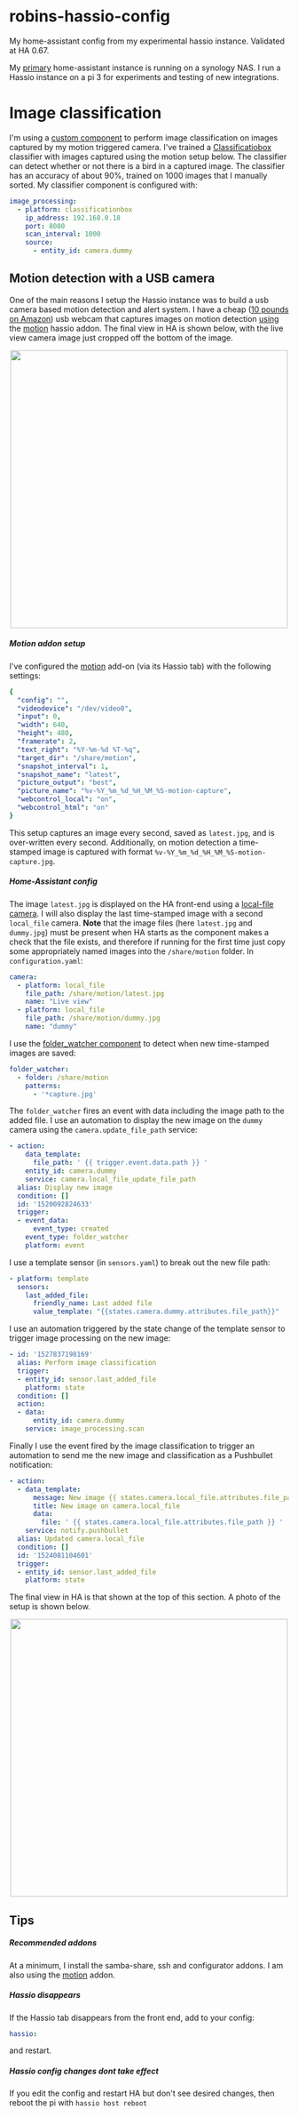 # robins-hassio-config
My home-assistant config from my experimental hassio instance. Validated at HA 0.67.

My [primary](https://github.com/robmarkcole/robins-homeassistant-config) home-assistant instance is running on a synology NAS. I run a Hassio instance on a pi 3 for experiments and testing of new integrations.

# Image classification
I'm using a [custom component](https://github.com/robmarkcole/HASS-Machinebox-Classificationbox) to perform image classification on images captured by my motion triggered camera. I've trained a [Classificatiobox](https://machinebox.io/docs/classificationbox) classifier with images captured using the motion setup below. The classifier can detect whether or not there is a bird in a captured image. The classifier has an accuracy of about 90%, trained on 1000 images that I manually sorted. My classifier component is configured with:

```yaml
image_processing:
  - platform: classificationbox
    ip_address: 192.168.0.18
    port: 8080
    scan_interval: 1000
    source:
      - entity_id: camera.dummy
```

## Motion detection with a USB camera
One of the main reasons I setup the Hassio instance was to build a usb camera based motion detection and alert system. I have a cheap ([10 pounds on Amazon](https://www.amazon.co.uk/gp/product/B000Q3VECE/ref=oh_aui_detailpage_o02_s00?ie=UTF8&psc=1)) usb webcam that captures images on motion detection [using](https://community.home-assistant.io/t/usb-webcam-on-hassio/37297/7) the [motion](https://motion-project.github.io/) hassio addon. The final view in HA is shown below, with the live view camera image just cropped off the bottom of the image.

<p align="center">
<img src="https://github.com/robmarkcole/robins-hassio-config/blob/master/images/HA_motion_camera_view.png" width="500">
</p>

##### Motion addon setup
I've configured the [motion](https://github.com/HerrHofrat/hassio-addons/tree/master/motion) add-on (via its Hassio tab) with the following settings:

```yaml
{
  "config": "",
  "videodevice": "/dev/video0",
  "input": 0,
  "width": 640,
  "height": 480,
  "framerate": 2,
  "text_right": "%Y-%m-%d %T-%q",
  "target_dir": "/share/motion",
  "snapshot_interval": 1,
  "snapshot_name": "latest",
  "picture_output": "best",
  "picture_name": "%v-%Y_%m_%d_%H_%M_%S-motion-capture",
  "webcontrol_local": "on",
  "webcontrol_html": "on"
}
```
This setup captures an image every second, saved as `latest.jpg`, and is over-written every second. Additionally, on motion detection a time-stamped image is captured with format `%v-%Y_%m_%d_%H_%M_%S-motion-capture.jpg`.

##### Home-Assistant config
The image `latest.jpg` is displayed on the HA front-end using a [local-file camera](https://home-assistant.io/components/camera.local_file/). I will also display the last time-stamped image with a second `local_file` camera. **Note** that the image files (here `latest.jpg` and `dummy.jpg`) must be present when HA starts as the component makes a check that the file exists, and therefore if running for the first time just copy some appropriately named images into the `/share/motion` folder. In `configuration.yaml`:

```yaml
camera:
  - platform: local_file
    file_path: /share/motion/latest.jpg
    name: "Live view"
  - platform: local_file
    file_path: /share/motion/dummy.jpg
    name: "dummy"
```
I use the [folder_watcher component](https://www.home-assistant.io/components/folder_watcher/) to detect when new time-stamped images are saved:

```yaml
folder_watcher:
  - folder: /share/motion
    patterns:
      - '*capture.jpg'
```

The `folder_watcher` fires an event with data including the image path to the added file. I use an automation to display the new image on the `dummy` camera using the `camera.update_file_path` service:

```yaml
- action:
    data_template:
      file_path: ' {{ trigger.event.data.path }} '
    entity_id: camera.dummy
    service: camera.local_file_update_file_path
  alias: Display new image
  condition: []
  id: '1520092824633'
  trigger:
  - event_data:
      event_type: created
    event_type: folder_watcher
    platform: event
```

I use a template sensor (in `sensors.yaml`) to break out the new file path:
```yaml
- platform: template
  sensors:
    last_added_file:
      friendly_name: Last added file
      value_template: "{{states.camera.dummy.attributes.file_path}}"
```
I use an automation triggered by the state change of the template sensor to trigger
image processing on the new image:

```yaml
- id: '1527837198169'
  alias: Perform image classification
  trigger:
  - entity_id: sensor.last_added_file
    platform: state
  condition: []
  action:
  - data:
      entity_id: camera.dummy
    service: image_processing.scan
```

Finally I use the event fired by the image classification to trigger an automation to send me the new image and classification as a Pushbullet notification:

```yaml
- action:
  - data_template:
      message: New image {{ states.camera.local_file.attributes.file_path }}
      title: New image on camera.local_file
      data:
        file: ' {{ states.camera.local_file.attributes.file_path }} '
    service: notify.pushbullet
  alias: Updated camera.local_file
  condition: []
  id: '1524081104601'
  trigger:
  - entity_id: sensor.last_added_file
    platform: state
```

The final view in HA is that shown at the top of this section. A photo of the setup is shown below.

<p align="center">
<img src="https://github.com/robmarkcole/robins-hassio-config/blob/master/images/camera_setup.jpg" width="500">
</p>


## Tips
##### Recommended addons
At a minimum, I install the samba-share, ssh and configurator addons. I am also using the [motion](https://github.com/HerrHofrat/hassio-addons/tree/master/motion) addon.

##### Hassio disappears
If the Hassio tab disappears from the front end, add to your config:
```yaml
hassio:
```
and restart.

##### Hassio config changes dont take effect
If you edit the config and restart HA but don't see desired changes, then reboot the pi with ```hassio host reboot```
